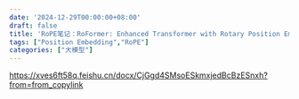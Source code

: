 ```yaml
---
date: '2024-12-29T00:00:00+08:00'
draft: false
title: 'RoPE笔记：RoFormer: Enhanced Transformer with Rotary Position Embedding'
tags: ["Position Embedding","RoPE"]
categories: ["大模型"]
---
```


https://xves6ft58q.feishu.cn/docx/CjGgd4SMsoESkmxjedBcBzESnxh?from=from_copylink
